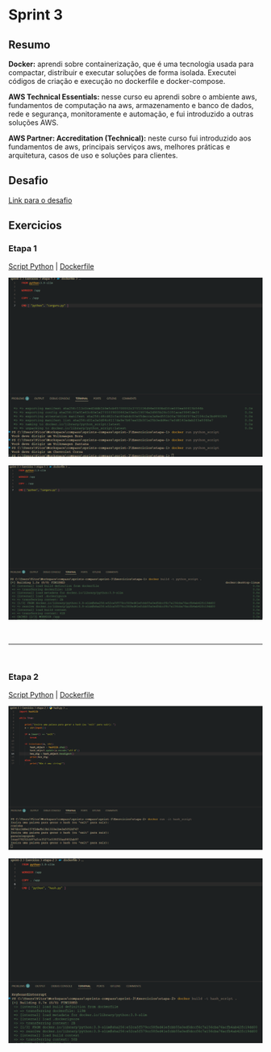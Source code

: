 # Sprint 3
## Resumo
**Docker:** aprendi sobre containerização, que é uma tecnologia usada para compactar, distribuir e executar soluções de forma isolada. Executei códigos de criação e execução no dockerfile e docker-compose. 

**AWS Technical Essentials:** nesse curso eu aprendi sobre o ambiente aws, fundamentos de computação na aws, armazenamento e banco de dados, rede e segurança, monitoramente e automação, e fui introduzido a outras soluções AWS.

**AWS Partner: Accreditation (Technical):** neste curso fui introduzido aos fundamentos de aws, principais serviços aws, melhores práticas e arquitetura, casos de uso e soluções para clientes.

## Desafio
[Link para o desafio](./Desafio/README.md)

## Exercicios
### Etapa 1
[Script Python](./Exercicios/etapa-1/carguru.py) | [Dockerfile](./Exercicios/etapa-1/dockerfile)

![Evidência exercicio 1 python](./Exercicios/evidencias/evidencia-etapa1-python.png)

![Evidência exercicio 1 dockerfile](./Exercicios/evidencias/evidencia-etapa1-dockerfile.png)

<br>
<hr>
<br>

### Etapa 2
[Script Python](./Exercicios/etapa-2/hash.py) | [Dockerfile](./Exercicios/etapa-2/dockerfile)

![Evidência exercicio 2 python](./Exercicios/evidencias/evidencia-etapa2-python.png)

![Evidência exercicio 2 dockerfile](./Exercicios/evidencias/evidencia-etapa2-dockerfile.png)